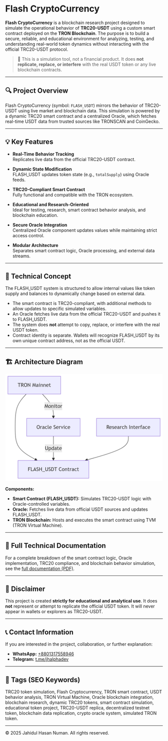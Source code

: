 # Flash CryptoCurrency

**Flash CryptoCurrency** is a blockchain research project designed to simulate the operational behavior of **TRC20-USDT** using a custom smart contract deployed on the **TRON Blockchain**. The purpose is to build a secure, reliable, and educational environment for analyzing, testing, and understanding real-world token dynamics without interacting with the official TRC20-USDT protocol.

> 📘 This is a simulation tool, not a financial product. It does **not replicate, replace, or interfere** with the real USDT token or any live blockchain contracts.

---

## 🔍 Project Overview

Flash CryptoCurrency (symbol: `FLASH_USDT`) mirrors the behavior of TRC20-USDT using live market and blockchain data. This simulation is powered by a dynamic TRC20 smart contract and a centralized Oracle, which fetches real-time USDT data from trusted sources like TRONSCAN and CoinGecko.

---

## 💡 Key Features

- **Real-Time Behavior Tracking**  
  Replicates live data from the official TRC20-USDT contract.

- **Dynamic State Modification**  
  FLASH_USDT updates token state (e.g., `totalSupply`) using Oracle feeds.

- **TRC20-Compliant Smart Contract**  
  Fully functional and compatible with the TRON ecosystem.

- **Educational and Research-Oriented**  
  Ideal for testing, research, smart contract behavior analysis, and blockchain education.

- **Secure Oracle Integration**  
  Centralized Oracle component updates values while maintaining strict access control.

- **Modular Architecture**  
  Separates smart contract logic, Oracle processing, and external data streams.

---

## 🧠 Technical Concept

The FLASH_USDT system is structured to allow internal values like token supply and balances to dynamically change based on external data.

- The smart contract is TRC20-compliant, with additional methods to allow updates to specific simulated variables.
- An Oracle fetches live data from the official TRC20-USDT and pushes it to FLASH_USDT.
- The system does **not** attempt to copy, replace, or interfere with the real USDT token.
- Contract identity is separate. Wallets will recognize FLASH_USDT by its own unique contract address, not as the official USDT.

---

## 🏗️ Architecture Diagram

![Architecture](image.png)

**Components:**
- **Smart Contract (FLASH_USDT):** Simulates TRC20-USDT logic with Oracle-controlled variables.
- **Oracle:** Fetches live data from official USDT sources and updates FLASH_USDT.
- **TRON Blockchain:** Hosts and executes the smart contract using TVM (TRON Virtual Machine).

---

## 📄 Full Technical Documentation

For a complete breakdown of the smart contract logic, Oracle implementation, TRC20 compliance, and blockchain behavior simulation, see the [full documentation (PDF)](file.pdf).

---

## 📌 Disclaimer

This project is created **strictly for educational and analytical use**. It does **not** represent or attempt to replicate the official USDT token. It will never appear in wallets or explorers as TRC20-USDT.

---

## 📞 Contact Information

If you are interested in the project, collaboration, or further explanation:

- **WhatsApp:** [+8801317558946](https://wa.me/8801317558946)  
- **Telegram:** [t.me/jhalphadev](https://t.me/jhalphadev)

---

## 📢 Tags (SEO Keywords)

TRC20 token simulation, Flash Cryptocurrency, TRON smart contract, USDT behavior analysis, TRON Virtual Machine, Oracle blockchain integration, blockchain research, dynamic TRC20 tokens, smart contract simulation, educational token project, TRC20-USDT replica, decentralized testnet token, blockchain data replication, crypto oracle system, simulated TRON token.

---

© 2025 Jahidul Hasan Numan. All rights reserved.
